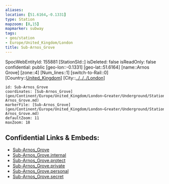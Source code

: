 ```yaml
---
aliases: 
location: [51.6164,-0.1331]
type: Station 
mapzoom: [8,15] 
mapmarker: subway 
tags:
- geo/station
- Europe/United_Kingdom/London
title: Sub-Arnos_Grove
---
```

SpocWebEntityId: 155881
[StationSId::]
isDeleted: false
isReadOnly: false
confidential: public
[geo-lon::-0.1331]
[geo-lat::51.6164]
[name::Arnos Grove]
[zone::4]
[Num_lines::1]
[switch-to-Rail::0]
[Country::[United_Kingdom](geo/Continent/Europe/United_Kingdom.md)]
[City::[../../../London](../../../London)]


```leaflet
id: Sub-Arnos_Grove
coordinates: [Sub-Arnos_Grove](geo/Continent/Europe/United_Kingdom/London~Greater/Underground/Station/Sub-Arnos_Grove.md)
markerFile: [Sub-Arnos_Grove](geo/Continent/Europe/United_Kingdom/London~Greater/Underground/Station/Sub-Arnos_Grove.md)
defaultZoom: 11 
maxZoom: 18
```


## Confidential Links & Embeds: 
- [Sub-Arnos_Grove](../../../../../../../../_public/geo/Continent/Europe/United_Kingdom/London~Greater/Underground/Station/Sub-Arnos_Grove.md) 
- [Sub-Arnos_Grove.internal](../../../../../../../../_internal/geo/Continent/Europe/United_Kingdom/London~Greater/Underground/Station/Sub-Arnos_Grove.internal.md) 
- [Sub-Arnos_Grove.protect](../../../../../../../../_protect/geo/Continent/Europe/United_Kingdom/London~Greater/Underground/Station/Sub-Arnos_Grove.protect.md) 
- [Sub-Arnos_Grove.private](../../../../../../../../_private/geo/Continent/Europe/United_Kingdom/London~Greater/Underground/Station/Sub-Arnos_Grove.private.md) 
- [Sub-Arnos_Grove.personal](../../../../../../../../_personal/geo/Continent/Europe/United_Kingdom/London~Greater/Underground/Station/Sub-Arnos_Grove.personal.md) 
- [Sub-Arnos_Grove.secret](../../../../../../../../_secret/geo/Continent/Europe/United_Kingdom/London~Greater/Underground/Station/Sub-Arnos_Grove.secret.md) 
